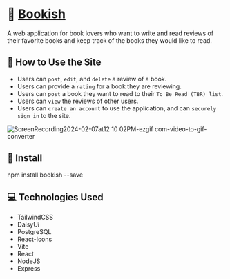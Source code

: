 # :open_book: [Bookish](http://eb-bookish-dev.us-west-2.elasticbeanstalk.com/)

A web application for book lovers who want to write and read reviews of their favorite books and keep track of the books they would like to read. 

## :memo: How to Use the Site

- Users can `post`, `edit`, and `delete` a review of a book.
- Users can provide a `rating` for a book they are reviewing.
- Users can `post` a book they want to read to their `To Be Read (TBR) list`.
- Users can `view` the reviews of other users.
- Users can `create an account` to use the application, and can `securely sign in` to the site.

![ScreenRecording2024-02-07at12 10 02PM-ezgif com-video-to-gif-converter](https://github.com/tiffanydbrown/Bookish/assets/139157669/06225981-3420-4b2c-bc2a-cf784177d676)


## :floppy_disk: Install
npm install bookish --save

## :computer: Technologies Used

- TailwindCSS
- DaisyUi
- PostgreSQL
- React-Icons
- Vite
- React
- NodeJS
- Express

